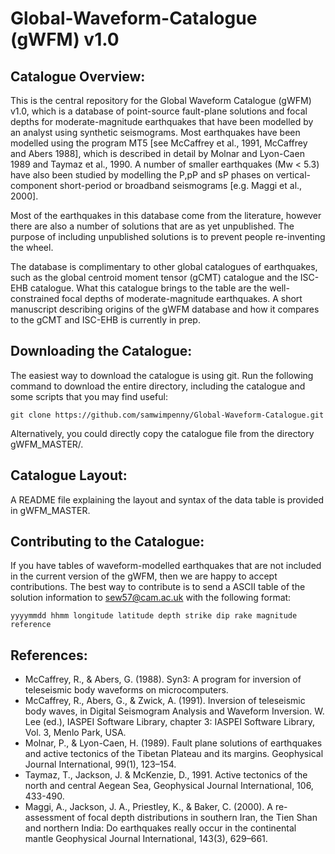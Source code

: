 # Global-Waveform-Catalogue (gWFM) v1.0

## Catalogue Overview:

This is the central repository for the Global Waveform Catalogue (gWFM) v1.0, which is a database of point-source fault-plane solutions and focal depths for moderate-magnitude earthquakes that have been modelled by an analyst using synthetic seismograms. Most earthquakes have been modelled using the program MT5 [see McCaffrey et al., 1991, McCaffrey and Abers 1988], which is described in detail by Molnar and Lyon-Caen 1989 and Taymaz et al., 1990. A number of smaller earthquakes (Mw < 5.3) have also been studied by modelling the P,pP and sP phases on vertical-component short-period or broadband seismograms [e.g. Maggi et al., 2000].

Most of the earthquakes in this database come from the literature, however there are also a number of solutions that are as yet unpublished. The purpose of including unpublished solutions is to prevent people re-inventing the wheel.

The database is complimentary to other global catalogues of earthquakes, such as the global centroid moment tensor (gCMT) catalogue and the ISC-EHB catalogue. What this catalogue brings to the table are the well-constrained focal depths of moderate-magnitude earthquakes. A short manuscript describing origins of the gWFM database and how it compares to the gCMT and ISC-EHB is currently in prep.

## Downloading the Catalogue:

The easiest way to download the catalogue is using git. Run the following command to download the entire directory, including the catalogue and some scripts that you may find useful:

```
git clone https://github.com/samwimpenny/Global-Waveform-Catalogue.git
```

Alternatively, you could directly copy the catalogue file from the directory gWFM_MASTER/.

## Catalogue Layout:

A README file explaining the layout and syntax of the data table is provided in gWFM_MASTER.

## Contributing to the Catalogue:

If you have tables of waveform-modelled earthquakes that are not included in the current version of the gWFM, then we are happy to accept contributions. The best way to contribute is to send a ASCII table of the solution information to sew57@cam.ac.uk with the following format:

    yyyymmdd hhmm longitude latitude depth strike dip rake magnitude reference

## References:

* McCaffrey, R., & Abers, G. (1988). Syn3: A program for inversion of teleseismic body waveforms on microcomputers.
* McCaffrey, R., Abers, G., & Zwick, A. (1991). Inversion of teleseismic body waves, in Digital Seismogram Analysis and Waveform Inversion. W. Lee (ed.), IASPEI Software Library, chapter 3: IASPEI Software Library, Vol. 3, Menlo Park, USA.
* Molnar, P., & Lyon-Caen, H. (1989). Fault plane solutions of earthquakes and active tectonics of the Tibetan Plateau and its margins. Geophysical Journal International, 99(1), 123–154.
* Taymaz, T., Jackson, J. & McKenzie, D., 1991. Active tectonics of the north and central Aegean Sea, Geophysical Journal International, 106, 433-490.
* Maggi, A., Jackson, J. A., Priestley, K., & Baker, C. (2000). A re-assessment of focal depth distributions in southern Iran, the Tien Shan and northern India: Do earthquakes really occur in the continental mantle Geophysical Journal International, 143(3), 629–661.
